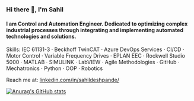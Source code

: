 ### Hi there 👋, I'm Sahil
#### I am Control and Automation Engineer. Dedicated to optimizing complex industrial processes through integrating and implementing automated technologies and solutions.

Skills: IEC 61131-3 · Beckhoff TwinCAT · Azure DevOps Services · CI/CD · Motor Control · Variable Frequency Drives · EPLAN EEC · Rockwell Studio 5000 · MATLAB · SIMULINK · LabVIEW · Agile Methodologies · GitHub · Mechatronics · Python · OOP · Robotics

Reach me at: [linkedin.com/in/sahildeshpande/](https://www.linkedin.com/in/sahildeshpande/) 

[![Anurag's GitHub stats](https://github-readme-stats.vercel.app/api?username=sahildeshp)](https://github.com/anuraghazra/github-readme-stats)
